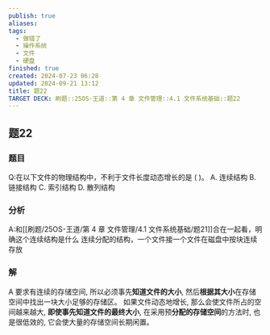 ```yaml
---
publish: true
aliases: 
tags:
  - 做错了
  - 操作系统
  - 文件
  - 硬盘
finished: true
created: 2024-07-23 06:28
updated: 2024-09-21 13:12
title: 题22
TARGET DECK: 刷题::25OS-王道::第 4 章 文件管理::4.1 文件系统基础::题22
---
```

## 题22
### 题目
Q:在以下文件的物理结构中，不利于文件长度动态增长的是 ( )。
A. 连续结构
B. 链接结构
C. 索引结构
D. 散列结构
### 分析
A:和[[刷题/25OS-王道/第 4 章 文件管理/4.1 文件系统基础/题21]]合在一起看，明确这个连续结构是什么
连续分配的结构，一个文件接一个文件在磁盘中按块连续存放
### 解
A
要求有连续的存储空间, 所以必须事先**知道文件的大小**, 然后**根据其大小**在存储空间中找出一块大小足够的存储区。
如果文件动态地增长, 那么会使文件所占的空间越来越大, **即使事先知道文件的最终大小**, 在采用预**分配的存储空间**的方法时, 也是很低效的, 它会使大量的存储空间长期闲置。
<!--ID: 1725343910840-->
